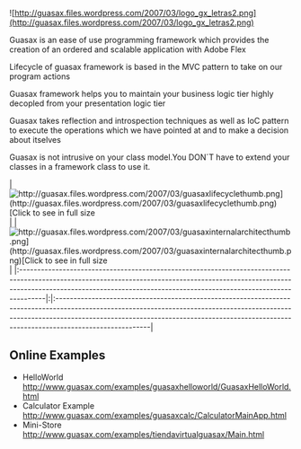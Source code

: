 ![http://guasax.files.wordpress.com/2007/03/logo_gx_letras2.png](http://guasax.files.wordpress.com/2007/03/logo_gx_letras2.png)

Guasax is an ease of use programming framework which provides the creation of an ordered and scalable application with Adobe Flex

Lifecycle of guasax framework is based in the MVC pattern to take on our program actions

Guasax framework helps you to maintain your business logic tier highly decopled from your presentation logic tier

Guasax takes reflection and introspection techniques as well as IoC pattern to execute the operations which we have pointed at and to make a decision about itselves

Guasax is not intrusive on your class model.You DON´T have to extend your classes in a framework class to use it.




|![http://guasax.files.wordpress.com/2007/03/guasaxlifecyclethumb.png](http://guasax.files.wordpress.com/2007/03/guasaxlifecyclethumb.png)[Click to see in full size](http://guasax.files.wordpress.com/2007/03/guasaxframeworkactionlifecycle.png)| |![http://guasax.files.wordpress.com/2007/03/guasaxinternalarchitecthumb.png](http://guasax.files.wordpress.com/2007/03/guasaxinternalarchitecthumb.png)[Click to see in full size](http://guasax.files.wordpress.com/2007/03/guasaxframeworkinternalarchitecture.png)|
|:-------------------------------------------------------------------------------------------------------------------------------------------------------------------------------------------------------------------------------------------------|:|:--------------------------------------------------------------------------------------------------------------------------------------------------------------------------------------------------------------------------------------------------------------------|


## Online Examples ##

  * HelloWorld http://www.guasax.com/examples/guasaxhelloworld/GuasaxHelloWorld.html
  * Calculator Example http://www.guasax.com/examples/guasaxcalc/CalculatorMainApp.html
  * Mini-Store http://www.guasax.com/examples/tiendavirtualguasax/Main.html